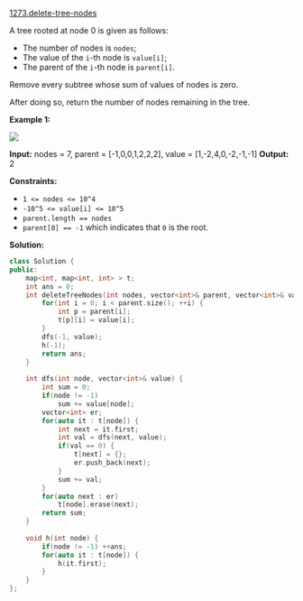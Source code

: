 [1273.delete-tree-nodes](https://leetcode.com/problems/delete-tree-nodes/)  

A tree rooted at node 0 is given as follows:

*   The number of nodes is `nodes`;
*   The value of the `i`\-th node is `value[i]`;
*   The parent of the `i`\-th node is `parent[i]`.

Remove every subtree whose sum of values of nodes is zero.

After doing so, return the number of nodes remaining in the tree.

**Example 1:**

![](https://assets.leetcode.com/uploads/2019/07/02/1421_sample_1.PNG)

**Input:** nodes = 7, parent = \[-1,0,0,1,2,2,2\], value = \[1,-2,4,0,-2,-1,-1\]
**Output:** 2

**Constraints:**

*   `1 <= nodes <= 10^4`
*   `-10^5 <= value[i] <= 10^5`
*   `parent.length == nodes`
*   `parent[0] == -1` which indicates that `0` is the root.  



**Solution:**  

```cpp
class Solution {
public:
    map<int, map<int, int> > t;
    int ans = 0;
    int deleteTreeNodes(int nodes, vector<int>& parent, vector<int>& value) {
        for(int i = 0; i < parent.size(); ++i) {
            int p = parent[i];
            t[p][i] = value[i];
        }
        dfs(-1, value);
        h(-1);
        return ans;
    }
    
    int dfs(int node, vector<int>& value) {
        int sum = 0;
        if(node != -1)
            sum += value[node];
        vector<int> er;
        for(auto it : t[node]) {
            int next = it.first;
            int val = dfs(next, value);
            if(val == 0) {
                t[next] = {};
                er.push_back(next);
            }
            sum += val;
        }
        for(auto next : er) 
            t[node].erase(next);
        return sum;
    }
    
    void h(int node) {
        if(node != -1) ++ans;
        for(auto it : t[node]) {
            h(it.first);
        }
    }
};
```
      